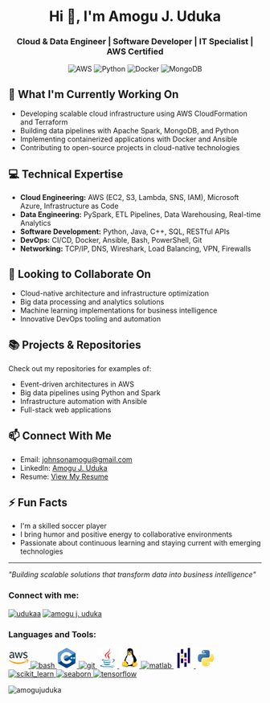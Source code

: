 <h1 align="center">Hi 👋, I'm Amogu J. Uduka</h1>
<h3 align="center">Cloud & Data Engineer | Software Developer | IT Specialist | AWS Certified</h3>

<p align="center">
  <img src="https://img.shields.io/badge/AWS-%23FF9900.svg?style=for-the-badge&logo=amazon-aws&logoColor=white" alt="AWS"/>
  <img src="https://img.shields.io/badge/Python-3776AB?style=for-the-badge&logo=python&logoColor=white" alt="Python"/>
  <img src="https://img.shields.io/badge/Docker-2496ED?style=for-the-badge&logo=docker&logoColor=white" alt="Docker"/>
  <img src="https://img.shields.io/badge/MongoDB-4EA94B?style=for-the-badge&logo=mongodb&logoColor=white" alt="MongoDB"/>
</p>

## 🔭 What I'm Currently Working On
- Developing scalable cloud infrastructure using AWS CloudFormation and Terraform
- Building data pipelines with Apache Spark, MongoDB, and Python
- Implementing containerized applications with Docker and Ansible
- Contributing to open-source projects in cloud-native technologies

## 💻 Technical Expertise
- **Cloud Engineering:** AWS (EC2, S3, Lambda, SNS, IAM), Microsoft Azure, Infrastructure as Code
- **Data Engineering:** PySpark, ETL Pipelines, Data Warehousing, Real-time Analytics
- **Software Development:** Python, Java, C++, SQL, RESTful APIs
- **DevOps:** CI/CD, Docker, Ansible, Bash, PowerShell, Git
- **Networking:** TCP/IP, DNS, Wireshark, Load Balancing, VPN, Firewalls

## 🤝 Looking to Collaborate On
- Cloud-native architecture and infrastructure optimization
- Big data processing and analytics solutions
- Machine learning implementations for business intelligence
- Innovative DevOps tooling and automation

## 📚 Projects & Repositories
Check out my repositories for examples of:
- Event-driven architectures in AWS
- Big data pipelines using Python and Spark
- Infrastructure automation with Ansible
- Full-stack web applications

## 📫 Connect With Me
- Email: johnsonamogu@gmail.com
- LinkedIn: [Amogu J. Uduka](https://www.linkedin.com)
- Resume: [View My Resume](https://docs.google.com/document/d/1Rxm5YsdCjmgjaM3OU_Cjy1wrPjBKd-lK/edit)

## ⚡ Fun Facts
- I'm a skilled soccer player
- I bring humor and positive energy to collaborative environments
- Passionate about continuous learning and staying current with emerging technologies

---
*"Building scalable solutions that transform data into business intelligence"*

<h3 align="left">Connect with me:</h3>
<p align="left">
<a href="https://twitter.com/udukaa" target="blank"><img align="center" src="https://raw.githubusercontent.com/rahuldkjain/github-profile-readme-generator/master/src/images/icons/Social/twitter.svg" alt="udukaa" height="30" width="40" /></a>
<a href="https://linkedin.com/in/amogu j. uduka" target="blank"><img align="center" src="https://raw.githubusercontent.com/rahuldkjain/github-profile-readme-generator/master/src/images/icons/Social/linked-in-alt.svg" alt="amogu j. uduka" height="30" width="40" /></a>
</p>

<h3 align="left">Languages and Tools:</h3>
<p align="left"> <a href="https://aws.amazon.com" target="_blank" rel="noreferrer"> <img src="https://raw.githubusercontent.com/devicons/devicon/master/icons/amazonwebservices/amazonwebservices-original-wordmark.svg" alt="aws" width="40" height="40"/> </a> <a href="https://www.gnu.org/software/bash/" target="_blank" rel="noreferrer"> <img src="https://www.vectorlogo.zone/logos/gnu_bash/gnu_bash-icon.svg" alt="bash" width="40" height="40"/> </a> <a href="https://www.w3schools.com/cpp/" target="_blank" rel="noreferrer"> <img src="https://raw.githubusercontent.com/devicons/devicon/master/icons/cplusplus/cplusplus-original.svg" alt="cplusplus" width="40" height="40"/> </a> <a href="https://git-scm.com/" target="_blank" rel="noreferrer"> <img src="https://www.vectorlogo.zone/logos/git-scm/git-scm-icon.svg" alt="git" width="40" height="40"/> </a> <a href="https://www.java.com" target="_blank" rel="noreferrer"> <img src="https://raw.githubusercontent.com/devicons/devicon/master/icons/java/java-original.svg" alt="java" width="40" height="40"/> </a> <a href="https://www.linux.org/" target="_blank" rel="noreferrer"> <img src="https://raw.githubusercontent.com/devicons/devicon/master/icons/linux/linux-original.svg" alt="linux" width="40" height="40"/> </a> <a href="https://www.mathworks.com/" target="_blank" rel="noreferrer"> <img src="https://upload.wikimedia.org/wikipedia/commons/2/21/Matlab_Logo.png" alt="matlab" width="40" height="40"/> </a> <a href="https://pandas.pydata.org/" target="_blank" rel="noreferrer"> <img src="https://raw.githubusercontent.com/devicons/devicon/2ae2a900d2f041da66e950e4d48052658d850630/icons/pandas/pandas-original.svg" alt="pandas" width="40" height="40"/> </a> <a href="https://www.python.org" target="_blank" rel="noreferrer"> <img src="https://raw.githubusercontent.com/devicons/devicon/master/icons/python/python-original.svg" alt="python" width="40" height="40"/> </a> <a href="https://scikit-learn.org/" target="_blank" rel="noreferrer"> <img src="https://upload.wikimedia.org/wikipedia/commons/0/05/Scikit_learn_logo_small.svg" alt="scikit_learn" width="40" height="40"/> </a> <a href="https://seaborn.pydata.org/" target="_blank" rel="noreferrer"> <img src="https://seaborn.pydata.org/_images/logo-mark-lightbg.svg" alt="seaborn" width="40" height="40"/> </a> <a href="https://www.tensorflow.org" target="_blank" rel="noreferrer"> <img src="https://www.vectorlogo.zone/logos/tensorflow/tensorflow-icon.svg" alt="tensorflow" width="40" height="40"/> </a> </p>

<p><img align="center" src="https://github-readme-stats.vercel.app/api/top-langs?username=amogujuduka&show_icons=true&locale=en&layout=compact" alt="amogujuduka" /></p>
